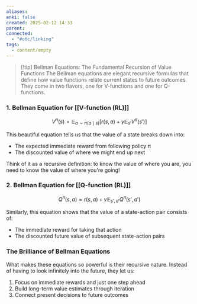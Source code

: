 ```yaml
---
aliases: 
anki: false
created: 2025-02-12 14:33
parent:
connected:
  - "#обс/linking"
tags:
  - content/empty
---
```


> [!tip] Bellman Equations: The Fundamental Recursion of Value Functions
The Bellman equations are elegant recursive formulas that define how value functions relate current states to future outcomes. They come in two flavors, one for V-functions and one for Q-functions.

### 1. Bellman Equation for  [[V-function (RL)]]

$${V^{\pi}(s) = \mathbb{E}_{a \sim \pi(a \mid s)} \left[ r(s, a) + \gamma \mathbb{E}_{s'} V^{\pi}(s') \right]}$$

This beautiful equation tells us that the value of a state breaks down into:
- The expected immediate reward from following policy π
- The discounted value of where we might end up next

Think of it as a recursive definition: to know the value of where you are, you need to know the value of where you're going!

### 2. Bellman Equation for  [[Q-function (RL)]]

$${Q^{\pi}(s, a) = r(s, a) + \gamma \mathbb{E}_{s', a'} Q^{\pi}(s', a')}$$

Similarly, this equation shows that the value of a state-action pair consists of:
- The immediate reward for taking that action
- The discounted future value of subsequent state-action pairs

### The Brilliance of Bellman Equations

What makes these equations so powerful is their recursive nature. Instead of having to look infinitely into the future, they let us:
1. Focus on immediate rewards and just one step ahead
2. Build long-term value estimates through iteration
3. Connect present decisions to future outcomes
